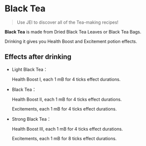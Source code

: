 # Black Tea

> Use JEI to discover all of the Tea-making recipes!

**Black Tea** is made from Dried Black Tea Leaves or Black Tea Bags.

Drinking it gives you Health Boost and Excitement potion effects.

## Effects after drinking

- Light Black Tea：

  Health Boost Ⅰ, each 1 mB for 4 ticks effect durations.

- Black Tea：

  Health Boost Ⅱ, each 1 mB for 4 ticks effect durations.  
  
  Excitements, each 1 mB for 4 ticks effect durations.  

- Strong Black Tea：

  Health Boost Ⅲ, each 1 mB for 4 ticks effect durations.  
  
  Excitements, each 1 mB for 8 ticks effect durations.  
